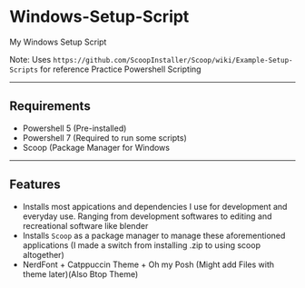 # Windows-Setup-Script
My Windows Setup Script

Note: Uses ```https://github.com/ScoopInstaller/Scoop/wiki/Example-Setup-Scripts``` for reference
Practice Powershell Scripting

---

## Requirements
- Powershell 5 (Pre-installed)
- Powershell 7 (Required to run some scripts)
- Scoop (Package Manager for Windows
  
---

## Features
- Installs most appications and dependencies I use for development and everyday use. Ranging from development softwares to editing and recreational software like blender
- Installs ```Scoop``` as a package manager to manage these aforementioned applications (I made a switch from installing .zip to using scoop altogether)
- NerdFont + Catppuccin Theme + Oh my Posh (Might add Files with theme later)(Also Btop Theme)
